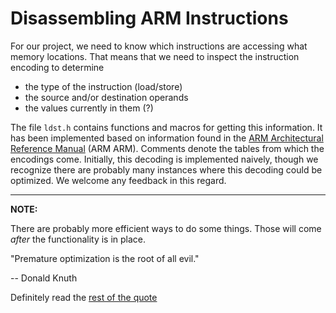 Disassembling ARM Instructions
===========================

For our project, we need to know which instructions are accessing what memory locations.  That means that we need to inspect the instruction encoding to determine

- the type of the instruction (load/store)
- the source and/or destination operands
- the values currently in them (?)

The file `ldst.h` contains functions and macros for getting this information.  It has been implemented based on information found in the [ARM Architectural Reference Manual](https://static.docs.arm.com/ddi0406/c/DDI0406C_C_arm_architecture_reference_manual.pdf) (ARM ARM).  Comments denote the tables from which the encodings come.  Initially, this decoding is implemented naively, though we recognize there are probably many instances where this decoding could be optimized.  We welcome any feedback in this regard.

-------------------------------------------------------

**NOTE:**

There are probably more efficient ways to do some things.  Those will come *after* the functionality is in place.

"Premature optimization is the root of all evil."

  -- Donald Knuth

Definitely read the [rest of the quote](https://en.wikiquote.org/wiki/Donald_Knuth#Computer_Programming_as_an_Art_(1974))
